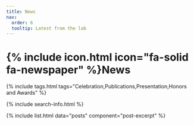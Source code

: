 ```yaml
---
title: News
nav:
  order: 6
  tooltip: Latest from the lab
---
```


# {% include icon.html icon="fa-solid fa-newspaper" %}News

{% include tags.html tags="Celebration,Publications,Presentation,Honors and Awards" %}

{% include search-info.html %}

{% include list.html data="posts" component="post-excerpt" %}